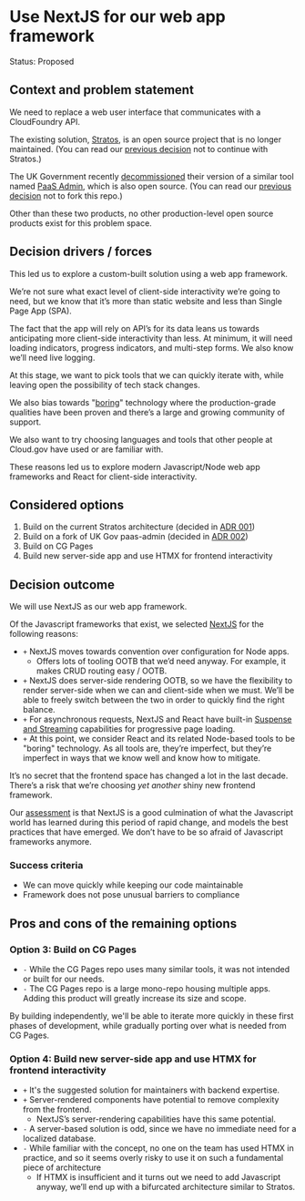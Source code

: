 # Use NextJS for our web app framework

Status: Proposed

## Context and problem statement

We need to replace a web user interface that communicates with a CloudFoundry API.

The existing solution, [Stratos](https://stratos.app/), is an open source project that is no longer maintained. (You can read our [previous decision](./01_drop-consideration-of-stratos.md) not to continue with Stratos.)

The UK Government recently [decommissioned](https://gds.blog.gov.uk/2022/07/12/why-weve-decided-to-decommission-gov-uk-paas-platform-as-a-service/) their version of a similar tool named [PaaS Admin](https://github.com/alphagov/paas-admin/), which is also open source. (You can read our [previous decision](./002_drop-consideration-of-paas-admin.md) not to fork this repo.)

Other than these two products, no other production-level open source products exist for this problem space.

## Decision drivers / forces

This led us to explore a custom-built solution using a web app framework.

We’re not sure what exact level of client-side interactivity we’re going to need, but we know that it’s more than static website and less than Single Page App (SPA).

The fact that the app will rely on API’s for its data leans us towards anticipating  more client-side interactivity than less. At minimum, it will need loading indicators, progress indicators, and multi-step forms. We also know we’ll need live logging.

At this stage, we want to pick tools that we can quickly iterate with, while leaving open the possibility of tech stack changes.

We also bias towards "[boring](https://boringtechnology.club/)" technology where the production-grade qualities have been proven and there’s a large and growing community of support.

We also want to try choosing languages and tools that other people at Cloud.gov have used or are familiar with.

These reasons led us to explore modern Javascript/Node web app frameworks and React for client-side interactivity.

## Considered options

1. Build on the current Stratos architecture (decided in [ADR 001](./01_drop-consideration-of-stratos.md))
1. Build on a fork of UK Gov paas-admin (decided in [ADR 002](./002_drop-consideration-of-paas-admin.md))
1. Build on CG Pages
1. Build new server-side app and use HTMX for frontend interactivity

## Decision outcome

We will use NextJS as our web app framework.

Of the Javascript frameworks that exist, we selected [NextJS](https://nextjs.org/) for the following reasons:

- `+` NextJS moves towards convention over configuration for Node apps.
  - Offers lots of tooling OOTB that we’d need anyway. For example, it makes CRUD routing easy / OOTB.
- `+` NextJS does server-side rendering OOTB, so we have the flexibility to render server-side when we can and client-side when we must. We’ll be able to freely switch between the two in order to quickly find the right balance.
- `+` For asynchronous requests, NextJS and React have built-in [Suspense and Streaming](https://nextjs.org/docs/app/building-your-application/routing/loading-ui-and-streaming) capabilities for progressive page loading.
- `+` At this point, we consider React and its related Node-based tools to be "boring" technology. As all tools are, they’re imperfect, but they’re imperfect in ways that we know well and know how to mitigate.

It’s no secret that the frontend space has changed a lot in the last decade. There’s a risk that we’re choosing _yet another_ shiny new frontend framework.

Our [assessment](../../nextjs/nextjs-site/_docs/assessment.md) is that NextJS is a good culmination of what the Javascript world has learned during this period of rapid change, and models the best practices that have emerged. We don’t have to be so afraid of Javascript frameworks anymore.

### Success criteria <!-- optional -->

- We can move quickly while keeping our code maintainable
- Framework does not pose unusual barriers to compliance

## Pros and cons of the remaining options <!-- optional -->

### Option 3: Build on CG Pages

- `-` While the CG Pages repo uses many similar tools, it was not intended or built for our needs.
- `-` The CG Pages repo is a large mono-repo housing multiple apps. Adding this product will greatly increase its size and scope.

By building independently, we'll be able to iterate more quickly in these first phases of development, while gradually porting over what is needed from CG Pages.

### Option 4: Build new server-side app and use HTMX for frontend interactivity

- `+` It's the suggested solution for maintainers with backend expertise.
- `+` Server-rendered components have potential to remove complexity from the frontend.
  - NextJS’s server-rendering capabilities have this same potential.
- `-` A server-based solution is odd, since we have no immediate need for a localized database.
- `-` While familiar with the concept, no one on the team has used HTMX in practice, and so it seems overly risky to use it on such a fundamental piece of architecture
    - If HTMX is insufficient and it turns out we need to add Javascript anyway, we’ll end up with a bifurcated architecture similar to Stratos.
